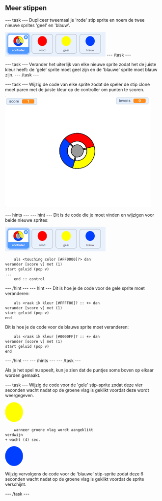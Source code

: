 ## Meer stippen

\--- task \--- Dupliceer tweemaal je 'rode' stip sprite en noem de twee nieuwe sprites 'geel' en 'blauw'.

![screenshot](images/dots-more-dots.png) \--- /task \---

\--- task \--- Verander het uiterlijk van elke nieuwe sprite zodat het de juiste kleur heeft: de 'gele' sprite moet geel zijn en de 'blauwe' sprite moet blauw zijn. \--- /task \---

\--- task \--- Wijzig de code van elke sprite zodat de speler de stip clone moet paren met de juiste kleur op de controller om punten te scoren.

![screenshot](images/dots-all-test.png)

\--- hints \--- \--- hint \--- Dit is de code die je moet vinden en wijzigen voor beide nieuwe sprites:

![screenshot](images/dots-more-dots.png)

```blocks3
    als <touching color [#FF0000]?> dan 
verander [score v] met (1)
start geluid (pop v)
...
    end :: control
```

\--- /hint \--- \--- hint \--- Dit is hoe je de code voor de gele sprite moet veranderen:

```blocks3
    als <raak ik kleur [#FFFF00]? :: +> dan
verander [score v] met (1)
start geluid (pop v)
end
```

Dit is hoe je de code voor de blauwe sprite moet veranderen:

```blocks3
    als <raak ik kleur [#0000FF]? :: +> dan
verander [score v] met (1)
start geluid (pop v)
end
```

\--- /hint \--- \--- /hints \--- \--- /task \---

Als je het spel nu speelt, kun je zien dat de puntjes soms boven op elkaar worden gemaakt.

\--- task \--- Wijzig de code voor de 'gele' stip-sprite zodat deze vier seconden wacht nadat op de groene vlag is geklikt voordat deze wordt weergegeven.

![Gele stip](images/yellow-sprite.png)

```blocks3
    wanneer groene vlag wordt aangeklikt
verdwijn
+ wacht (4) sec.
```

![Blauwe stip](images/blue-sprite.png)

Wijzig vervolgens de code voor de 'blauwe' stip-sprite zodat deze 6 seconden wacht nadat op de groene vlag is geklikt voordat de sprite verschijnt.

\--- /task \---